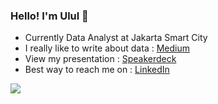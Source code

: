 ### Hello! I'm Ulul 👋

- Currently Data Analyst at Jakarta Smart City
- I really like to write about data : [Medium](https://medium.com/@nzlul)
- View my presentation : [Speakerdeck](https://speakerdeck.com/nzlul)
- Best way to reach me on : [LinkedIn](https://www.linkedin.com/in/nuzulul-khairu-nissa-137086141/)

<img src="https://github-readme-stats.vercel.app/api?username=nuzululkhairunissa&&show_icons=true&title_color=ffffff&icon_color=bb2acf&text_color=daf7dc&bg_color=151515">
